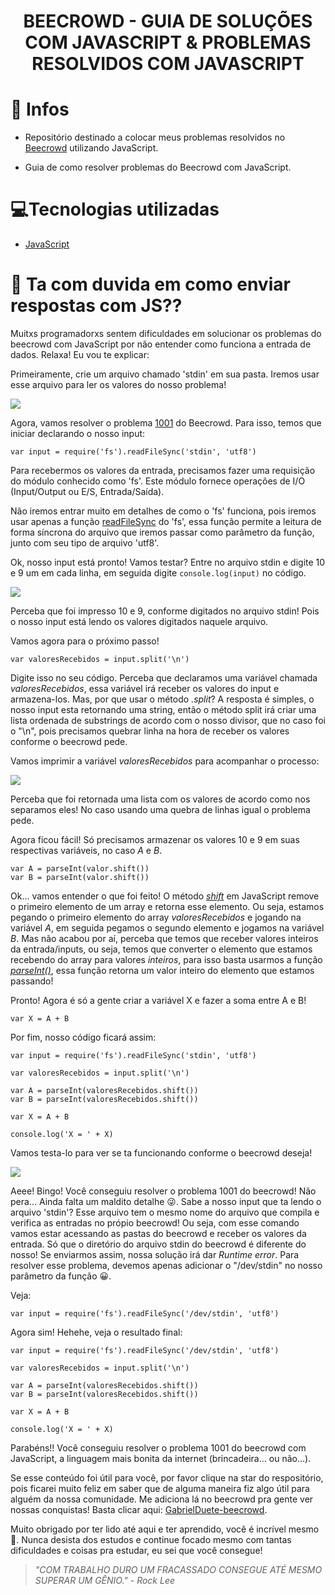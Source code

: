 <h1 align='center'>
   BEECROWD - GUIA DE SOLUÇÕES COM JAVASCRIPT & PROBLEMAS RESOLVIDOS COM JAVASCRIPT
</h1>

# 🤠 Infos

- Repositório destinado a colocar meus problemas resolvidos no [Beecrowd](https://www.beecrowd.com.br/judge/pt) utilizando JavaScript.

- Guia de como resolver problemas do Beecrowd com JavaScript.

# 💻Tecnologias utilizadas

- [JavaScript](https://www.javascript.com/)

# 🤔 Ta com duvida em como enviar respostas com JS??

<p> 
Muitxs programadorxs sentem dificuldades em solucionar os problemas do beecrowd com JavaScript por não entender como funciona a entrada de dados. Relaxa! Eu vou te explicar:

Primeiramente, crie um arquivo chamado 'stdin' em sua pasta. Iremos usar esse arquivo para ler os valores do nosso problema!

<img src= 'imagensReadme/img1.png' >

Agora, vamos resolver o problema [1001](https://www.beecrowd.com.br/judge/pt/problems/view/1001) do Beecrowd. Para isso, temos que iniciar declarando o nosso input:

````
var input = require('fs').readFileSync('stdin', 'utf8')
````

Para recebermos os valores da entrada, precisamos fazer uma requisição do módulo conhecido como 'fs'. Este módulo fornece operações de I/O (Input/Output ou E/S, Entrada/Saída).

Não iremos entrar muito em detalhes de como o 'fs' funciona, pois iremos usar apenas a função [readFileSync](https://www.geeksforgeeks.org/node-js-fs-readfilesync-method/) do 'fs', essa função permite a leitura de forma síncrona do arquivo que iremos passar como parâmetro da função, junto com seu tipo de arquivo 'utf8'.

Ok, nosso input está pronto! Vamos testar? Entre no arquivo stdin e digite 10 e 9 um em cada linha, em seguida digite ```console.log(input)``` no código.

<img src= 'imagensReadme/img2.png'>

Perceba que foi impresso 10 e 9, conforme digitados no arquivo stdin! Pois o nosso input está lendo os valores digitados naquele arquivo. 

Vamos agora para o próximo passo!

````
var valoresRecebidos = input.split('\n')
````


Digite isso no seu código. Perceba que declaramos uma variável chamada *valoresRecebidos*, essa variável irá receber os valores do input e armazena-los. Mas, por que usar o método *.split*? A resposta é simples, o nosso input esta retornando uma string, então o método split irá criar uma lista ordenada de substrings de acordo com o nosso divisor, que no caso foi o "\n", pois precisamos quebrar linha na hora de receber os valores conforme o beecrowd pede.

Vamos imprimir a variável *valoresRecebidos* para acompanhar o processo:

<img src= 'imagensReadme/img3.png'>

Perceba que foi retornada uma lista com os valores de acordo como nos separamos eles! No caso usando uma quebra de linhas igual o problema pede.

Agora ficou fácil! Só precisamos armazenar os valores 10 e 9 em suas respectivas variáveis, no caso *A* e *B*.

````
var A = parseInt(valor.shift())
var B = parseInt(valor.shift())
````

Ok... vamos entender o que foi feito! O método *[shift](https://developer.mozilla.org/pt-BR/docs/Web/JavaScript/Reference/Global_Objects/Array/shift)* em JavaScript remove o primeiro elemento de um array e retorna esse elemento. Ou seja, estamos pegando o primeiro elemento do array *valoresRecebidos* e jogando na variável *A*, em seguida pegamos o segundo elemento e jogamos na variável *B*. Mas não acabou por aí, perceba que temos que receber valores inteiros da entrada/inputs, ou seja, temos que converter o elemento que estamos recebendo do array para valores *inteiros*, para isso basta usarmos a função [*parseInt()*](https://developer.mozilla.org/pt-BR/docs/Web/JavaScript/Reference/Global_Objects/parseInt), essa função retorna um valor inteiro do elemento que estamos passando!

Pronto! Agora é só a gente criar a variável X e fazer a soma entre A e B!

````
var X = A + B
````

Por fim, nosso código ficará assim:

````
var input = require('fs').readFileSync('stdin', 'utf8')

var valoresRecebidos = input.split('\n')

var A = parseInt(valoresRecebidos.shift())
var B = parseInt(valoresRecebidos.shift())

var X = A + B

console.log('X = ' + X)
````
Vamos testa-lo para ver se ta funcionando conforme o beecrowd deseja!

<img src= 'imagensReadme/img4.png'>

Aeee! Bingo! Você conseguiu resolver o problema 1001 do beecrowd! Não pera... Ainda falta um maldito detalhe 😜. Sabe a nosso input que ta lendo o arquivo 'stdin'? Esse arquivo tem o mesmo nome do arquivo que compila e verifica as entradas no própio beecrowd! Ou seja, com esse comando vamos estar acessando as pastas do beecrowd e receber os valores da entrada. Só que o diretório do arquivo stdin do beecrowd é diferente do nosso! Se enviarmos assim, nossa solução irá dar *Runtime error*. Para resolver esse problema, devemos apenas adicionar o "/dev/stdin" no nosso parâmetro da função 😀. 

Veja: 

````
var input = require('fs').readFileSync('/dev/stdin', 'utf8')
````

Agora sim! Hehehe, veja o resultado final: 

````
var input = require('fs').readFileSync('/dev/stdin', 'utf8')

var valoresRecebidos = input.split('\n')

var A = parseInt(valoresRecebidos.shift())
var B = parseInt(valoresRecebidos.shift())

var X = A + B

console.log('X = ' + X)
````

Parabéns!! Você conseguiu resolver o problema 1001 do beecrowd com JavaScript, a linguagem mais bonita da internet (brincadeira... ou não...).

Se esse conteúdo foi útil para você, por favor clique na star do respositório, pois ficarei muito feliz em saber que de alguma maneira fiz algo útil para alguém da nossa comunidade. Me adiciona lá no beecrowd pra gente ver nossas conquistas! Basta clicar aqui: [GabrielDuete-beecrowd](https://www.beecrowd.com.br/judge/pt/profile/412152).

Muito obrigado por ter lido até aqui e ter aprendido, você é incrível mesmo 💜. Nunca desista dos estudos e continue focado mesmo com tantas dificuldades e coisas pra estudar, eu sei que você consegue!

<cite> 
<blockquote>"COM TRABALHO DURO UM FRACASSADO CONSEGUE ATÉ MESMO SUPERAR UM GÊNIO." - Rock Lee
</blockquote>
</cite>

</p>
